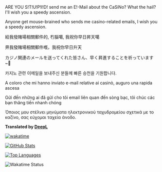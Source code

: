   <p>ARE YOU S!T!U!P!I!D! send me an E!-Mail about the CaSiNo? What the hail? I'll wish you a speedy ascension.</p>
  <p>Anyone get mouse-brained who sends me casino-related emails, I wish you a speedy ascension.</p>
  <p>給我發賭場相關郵件的, 冇腦噶, 我祝你早日昇天噶</p>
  <p>畀我發賭場相關郵件嘅，我祝你早日升天</p>
  <p>カジノ関連のメールを送ってくれた皆さん、早く昇進することを祈っています~💢</p>
  <p>카지노 관련 이메일을 보내주신 분들께 빠른 승천을 기원합니다.</p>
  <p>A coloro che mi hanno inviato e-mail relative ai casinò, auguro una rapida ascesa</p>
  <p>Gửi đến những ai đã gửi cho tôi email liên quan đến sòng bạc, tôi chúc các bạn thăng tiến nhanh chóng</p>
  <p>Όποιος μου στέλνει μηνύματα ηλεκτρονικού ταχυδρομείου σχετικά με το καζίνο, σας εύχομαι ταχεία άνοδο.</p>

  <b>Translated by <a href="https://www.deepl.com/">DeepL</a></b>

[![wakatime](https://wakatime.com/badge/user/018b8b08-036a-43ed-9fb7-15731f72c435.svg)](https://wakatime.com/@018b8b08-036a-43ed-9fb7-15731f72c435)

[![GitHub Stats](https://readme-status.cyans.me/api?username=CyanChanges&theme=dracula)](https://github.com/anuraghazra/github-readme-stats)

[![Top Languages](https://readme-status.cyans.me/api/top-langs/?username=CyanChanges&layout=compact&theme=dracula&langs_count=8)](https://github.com/anuraghazra/github-readme-stats)

![Wakatime Status](https://github-readme-stats.vercel.app/api/wakatime?username=cyans&theme=transparent&hide_border=true&layout=compact&langs_count=22)
